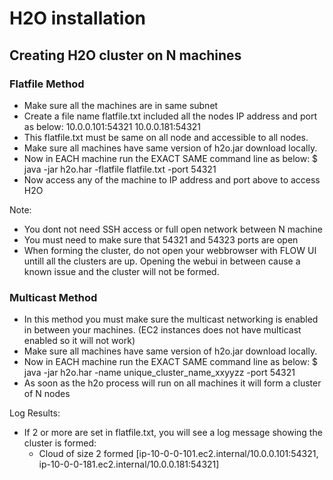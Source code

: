 # H2O installation #




## Creating H2O cluster on N machines ##

### Flatfile Method ###
 - Make sure all the machines are in same subnet
 - Create a file name flatfile.txt included all the nodes IP address and port as below:
   10.0.0.101:54321
   10.0.0.181:54321
 - This flatfile.txt must be same on all node and accessible to all nodes.
 - Make sure all machines have same version of h2o.jar download locally.
 - Now in EACH machine run the EXACT SAME command line as below:
   $ java -jar h2o.har -flatfile flatfile.txt -port 54321
 - Now access any of the machine to IP address and port above to access H2O
 
 Note: 
 - You dont not need SSH access or full open network between N machine 
 - You must need to make sure that 54321 and 54323 ports are open
 - When forming the cluster, do not open your webbrowser with FLOW UI untill all the clusters are up. Opening the webui in   between cause a known issue and the cluster will not be formed. 
  

### Multicast Method ### 
 - In this method you must make sure the multicast networking is enabled in between your machines. (EC2 instances does not have multicast enabled so it will not work)
 - Make sure all machines have same version of h2o.jar download locally.
 - Now in EACH machine run the EXACT SAME command line as below:
   $ java -jar h2o.har -name unique_cluster_name_xxyyzz -port 54321
 - As soon as the h2o process will run on all machines it will form a cluster of N nodes

Log Results:
- If 2 or more are set in flatfile.txt, you will see a log message showing the cluster is formed:
  - Cloud of size 2 formed [ip-10-0-0-101.ec2.internal/10.0.0.101:54321, ip-10-0-0-181.ec2.internal/10.0.0.181:54321]

